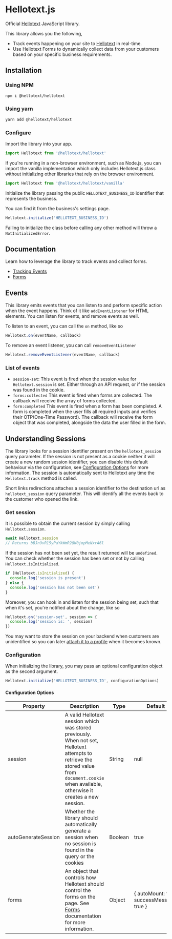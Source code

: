 # Hellotext.js

Official [Hellotext](https://www.hellotext.com) JavaScript library.

This library allows you the following,

- Track events happening on your site to [Hellotext](https://www.hellotext.com) in real-time.
- Use Hellotext Forms to dynamically collect data from your customers based on your specific business requirements.

## Installation

### Using NPM

```bash
npm i @hellotext/hellotext
```

### Using yarn

```bash
yarn add @hellotext/hellotext
```

### Configure

Import the library into your app.

```javascript
import Hellotext from '@hellotext/hellotext'
```

If you're running in a non-browser environment, such as Node.js, you can import the vanilla implementation which only includes 
Hellotext.js class without initializing other libraries that rely on the browser environment.

```javascript
import Hellotext from '@hellotext/hellotext/vanilla'
```

Initialize the library passing the public `HELLOTEXT_BUSINESS_ID` identifier that represents the business.

You can find it from the business's settings page.

```javascript
Hellotext.initialize('HELLOTEXT_BUSINESS_ID')
```

Failing to initialize the class before calling any other method will throw a `NotInitializedError`.

## Documentation

Learn how to leverage the library to track events and collect forms.

- [Tracking Events](/docs/tracking.md)
- [Forms](/docs/forms.md)

## Events

This library emits events that you can listen to and perform specific action when the event happens.
Think of it like `addEventListener` for HTML elements. You can listen for events, and remove events as well.

To listen to an event, you can call the `on` method, like so

```javascript
Hellotext.on(eventName, callback)
```

To remove an event listener, you can call `removeEventListener`

```javascript
Hellotext.removeEventListener(eventName, callback)
```

### List of events

- `session-set`: This event is fired when the session value for `Hellotext.session` is set. Either through an API request, or if the session was found in the cookie.
- `forms:collected` This event is fired when forms are collected. The callback will receive the array of forms collected.
- `form:completed` This event is fired when a form has been completed. A form is completed when the user fills all required inputs and verifies their OTP(One-Time Password). The callback will receive the form object that was completed, alongside the data the user filled in the form.

## Understanding Sessions

The library looks for a session identifier present on the `hellotext_session` query parameter. If the session is not present as a cookie neither it will create a new random session identifier, you can disable this default behaviour via the configuration, see [Configuration Options](#configuration-options) for more information.
The session is automatically sent to Hellotext any time the `Hellotext.track` method is called.

Short links redirections attaches a session identifier to the destination url as `hellotext_session` query parameter. This will identify all the events back to the customer who opened the link.

### Get session

It is possible to obtain the current session by simply calling `Hellotext.session`.

```javascript
await Hellotext.session
// Returns bBJn9vR15yPaYkWmR2QK0jopMeNxrA6l
```

If the session has not been set yet, the result returned will be `undefined`.
You can check whether the session has been set or not by calling `Hellotext.isInitialized`.

```javascript
if (Hellotext.isInitialized) {
  console.log('session is present')
} else {
  console.log('session has not been set')
}
```

Moreover, you can hook in and listen for the session being set, such that when it's set, you're notified about the change, like so

```javascript
Hellotext.on('session-set', session => {
  console.log('session is: ', session)
})
```

You may want to store the session on your backend when customers are unidentified so you can later [attach it to a profile](https://www.hellotext.com/api#attach_session) when it becomes known.

### Configuration

When initializing the library, you may pass an optional configuration object as the second argument.

```javascript
Hellotext.initialize('HELLOTEXT_BUSINESS_ID', configurationOptions)
```

#### Configuration Options

| Property            | Description                                                                                                                                                                                     | Type    | Default                                   |
|---------------------|-------------------------------------------------------------------------------------------------------------------------------------------------------------------------------------------------|---------|-------------------------------------------|
| session             | A valid Hellotext session which was stored previously. When not set, Hellotext attempts to retrieve the stored value from `document.cookie` when available, otherwise it creates a new session. | String  | null                                      |
| autoGenerateSession | Whether the library should automatically generate a session when no session is found in the query or the cookies                                                                                | Boolean | true                                      |
| forms               | An object that controls how Hellotext should control the forms on the page. See [Forms](/docs/forms.md) documentation for more information.                                                     | Object  | { autoMount: true, successMessage: true } |
